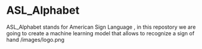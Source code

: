 # ASL_Alphabet
ASL_Alphabet stands for American Sign Language , in this repostory we are going to create a machine learning model that allows to recognize a sign of hand
/images/logo.png
